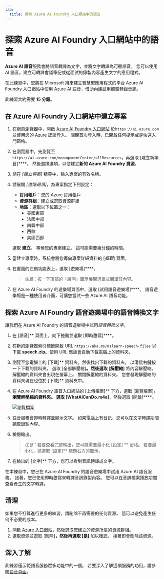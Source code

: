 ```yaml
---
lab:
  title: 探索 Azure AI Foundry 入口網站中的語音
---
```


# 探索 Azure AI Foundry 入口網站中的語音

**Azure AI 語音**服務會將語音轉譯為文字，並將文字轉譯為可聽語音。 您可以使用 AI 語音，建立可轉譯會議筆記或從面試的錄製內容產生文字的應用程式。

在此練習中，您將在 Microsoft 用來建立智慧型應用程式的平台 Azure AI Foundry 入口網站中使用 Azure AI 語音，借助內建試用體驗轉錄音訊。 

此練習大約需要 **15 分鐘**。

## 在 Azure AI Foundry 入口網站中建立專案

1. 在網頁瀏覽器中，開啟 [Azure AI Foundry 入口網站](https://ai.azure.com) 於`https://ai.azure.com` 並使用您的 Azure 認證登入。 關閉首次登入時，已開啟任何提示或是快速入門窗格。 

1. 在瀏覽器中，先瀏覽至 `https://ai.azure.com/managementCenter/allResources`，再選取 [建立新項目]****。 然後選擇選項，以便建立**新的 Azure AI Foundry 資源**。

1. 請在 *[建立專案]* 精靈中，輸入專案的有效名稱。

1. 請展開 *[進階選項]*，為專案指定下列設定：
    - **訂用帳戶**：您的 Azure 訂用帳戶
    - **資源群組**：建立或選取資源群組
    - **地區**：選取以下位置之一：
        * 美國東部
        * 法國中部
        * 南韓中部
        * 西歐
        * 美國西部

    選取 **建立**。 等候您的專案建立。 這可能需要幾分鐘的時間。

1. 當建立專案時，系統會將您導向專案詳細資料的 [*概觀*] 頁面。
 
1. 在畫面的左側功能表上，選取 [遊樂場]****。

    >*注意*：按一下頂部的「展開」圖示展開選單並閱讀其內容。

1. 在 Azure AI Foundry 的遊樂場頁面中，選取 [試用語音遊樂場]****。 語音遊樂場是一種使用者介面，可讓您嘗試一些 Azure AI 語音功能。

## 探索 Azure AI Foundry 語音遊樂場中的語音轉換文字

讓我們在 Azure AI Foundry 的語音遊樂場中試用*語音轉換文字*。 

1. 在 [語音]** 頁面上，向下捲動並選取 [即時謄寫]****。

1. 在新的瀏覽器索引標籤開啟 URL `https://aka.ms/mslearn-speech-files` 以下載 **speech.zip**。使用 URL 應該會自動下載電腦上的資料夾。 

1. 瀏覽至您電腦上的 [下載]** 資料夾，然後找出下載的資料夾。 以滑鼠右鍵按一下下載的資料夾。 選取 [全部解壓縮]**。然後選取 [解壓縮]** 將內容解壓縮。 解壓縮的資料夾會出現在螢幕上。 關閉解壓縮的資料夾。 您會發現解壓縮的資料夾現在也位於 [下載]** 資料夾中。    

1. 在 Azure AI Foundry 語音入口網站的 [上傳檔案]** 下方，選取 [瀏覽檔案]****。 瀏覽解壓縮的資料夾。 選取 [WhatAICanDo.m4a]****，然後選取 [開啟]****。

    ![瀏覽檔案](media/recognize-synthesize-speech/browse-files-speech.png)

1. 語音服務會即時轉譯並顯示文字。 如果電腦上有音訊，您可以在文字轉譯期間聽取錄製內容。

1. 檢閱輸出。 

    >*注意*：若要查看完整輸出，您可能需要最小化 [設定] ** 窗格。 若要最小化，請選取 [設定]** 標題右方的圖示。

1. 在輸出的 [文字]** 下方，您可以看到音訊轉譯成文字。 

在本練習中，您已在 Azure AI Foundry 的語音遊樂場中試用 Azure AI 語音服務。 接著，您已使用即時謄寫來轉譯音訊錄製內容。 您可以在音訊檔案播放期間查看產生的文字轉譯。

## 清理

如果您不打算進行更多的練習，請刪除不再需要的任何資源。 這可以避免產生任何不必要的成本。

1. 開啟 [Azure 入口網站]( https://portal.azure.com)，然後選取您建立的資源所屬的資源群組。
1. 選取資源並選取 [刪除]****，然後再選取 [是]**** 加以確認。 接著即會刪除該資源。

## 深入了解

此練習僅示範語音服務眾多功能中的一個。 若要深入了解這項服務的功用，請參閱[語音頁面](https://azure.microsoft.com/services/cognitive-services/speech-services)。
